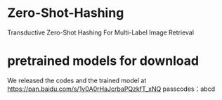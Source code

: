 # Zero-Shot-Hashing
Transductive Zero-Shot Hashing For Multi-Label Image Retrieval

# pretrained models for download
We released the codes and the trained model at 
https://pan.baidu.com/s/1y0A0rHaJcrbaPQzkfT_xNQ 
passcodes：abcd 

